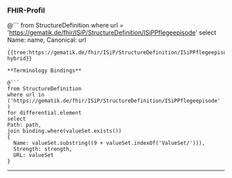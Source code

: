 ### FHIR-Profil

@```
from StructureDefinition where url = 'https://gematik.de/fhir/ISiP/StructureDefinition/ISiPPflegeepisode' select Name: name, Canonical: url
```
{{tree:https://gematik.de/fhir/ISiP/StructureDefinition/ISiPPflegeepisode, hybrid}}

**Terminology Bindings**

@```
from StructureDefinition
where url in ('https://gematik.de/fhir/ISiP/StructureDefinition/ISiPPflegeepisode' )
for differential.element
select
Path: path,
join binding.where(valueSet.exists())
{
  Name: valueSet.substring((9 + valueSet.indexOf('ValueSet/'))),
  Strength: strength,
  URL: valueSet
}
```

---